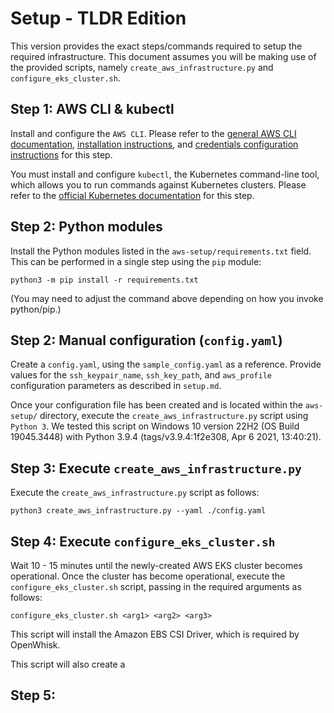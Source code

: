 # Setup - TLDR Edition

This version provides the exact steps/commands required to setup the required infrastructure. This document assumes you will be making use of the provided scripts, namely `create_aws_infrastructure.py` and `configure_eks_cluster.sh`. 

## Step 1: AWS CLI & kubectl

Install and configure the `AWS CLI`. Please refer to the [general AWS CLI documentation](https://aws.amazon.com/cli/), [installation instructions](https://docs.aws.amazon.com/cli/latest/userguide/getting-started-install.html), and [credentials configuration instructions](https://docs.aws.amazon.com/cli/latest/userguide/cli-chap-configure.html) for this step.

You must install and configure `kubectl`, the Kubernetes command-line tool, which allows you to run commands against Kubernetes clusters. Please refer to the [official Kubernetes documentation](https://kubernetes.io/docs/tasks/tools/) for this step.

## Step 2: Python modules

Install the Python modules listed in the `aws-setup/requirements.txt` field. This can be performed in a single step using the `pip` module:

```
python3 -m pip install -r requirements.txt
```

(You may need to adjust the command above depending on how you invoke python/pip.)

## Step 2: Manual configuration (`config.yaml`)

Create a `config.yaml`, using the `sample_config.yaml` as a reference. Provide values for the `ssh_keypair_name`, `ssh_key_path`, and `aws_profile` configuration parameters as described in `setup.md`. 

Once your configuration file has been created and is located within the `aws-setup/` directory, execute the `create_aws_infrastructure.py` script using `Python 3`. We tested this script on Windows 10 version 22H2 (OS Build 19045.3448) with Python 3.9.4 (tags/v3.9.4:1f2e308, Apr  6 2021, 13:40:21).

## Step 3: Execute `create_aws_infrastructure.py`

Execute the `create_aws_infrastructure.py` script as follows:

```
python3 create_aws_infrastructure.py --yaml ./config.yaml
```

## Step 4: Execute `configure_eks_cluster.sh`

Wait 10 - 15 minutes until the newly-created AWS EKS cluster becomes operational. Once the cluster has become operational, execute the `configure_eks_cluster.sh` script, passing in the required arguments as follows:

```
configure_eks_cluster.sh <arg1> <arg2> <arg3>
```

This script will install the Amazon EBS CSI Driver, which is required by OpenWhisk.

This script will also create a 

## Step 5: 